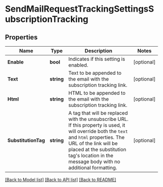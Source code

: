 # SendMailRequestTrackingSettingsSubscriptionTracking

## Properties

Name | Type | Description | Notes
------------ | ------------- | ------------- | -------------
**Enable** | **bool** | Indicates if this setting is enabled. |[optional] 
**Text** | **string** | Text to be appended to the email with the subscription tracking link. |[optional] 
**Html** | **string** | HTML to be appended to the email with the subscription tracking link. |[optional] 
**SubstitutionTag** | **string** | A tag that will be replaced with the unsubscribe URL. If this property is used, it will override both the `text` and `html` properties. The URL of the link will be placed at the substitution tag's location in the message body with no additional formatting. |[optional] 

[[Back to Model list]](../README.md#documentation-for-models) [[Back to API list]](../README.md#documentation-for-api-endpoints) [[Back to README]](../README.md)


